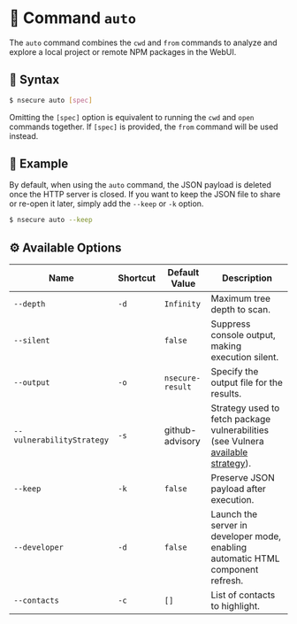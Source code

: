 # 🚀 Command `auto`

The `auto` command combines the `cwd` and `from` commands to analyze and explore a local project or remote NPM packages in the WebUI.

## 📜 Syntax

```bash
$ nsecure auto [spec]
```

Omitting the `[spec]` option is equivalent to running the `cwd` and `open` commands together. If `[spec]` is provided, the `from` command will be used instead.

## 👀 Example

By default, when using the `auto` command, the JSON payload is deleted once the HTTP server is closed. If you want to keep the JSON file to share or re-open it later, simply add the `--keep` or `-k` option.

```bash
$ nsecure auto --keep
```

## ⚙️ Available Options

| Name                      | Shortcut | Default Value    | Description                                                                                                                                                     |
| ------------------------- | -------- | ---------------- | --------------------------------------------------------------------------------------------------------------------------------------------------------------- |
| `--depth`                 | `-d`     | `Infinity`       | Maximum tree depth to scan.                                                                                                                                     |
| `--silent`                |          | `false`          | Suppress console output, making execution silent.                                                                                                               |
| `--output`                | `-o`     | `nsecure-result` | Specify the output file for the results.                                                                                                                        |
| `--vulnerabilityStrategy` | `-s`     | github-advisory  | Strategy used to fetch package vulnerabilities (see Vulnera [available strategy](https://github.com/NodeSecure/vulnera?tab=readme-ov-file#available-strategy)). |
| `--keep`                  | `-k`     | `false`          | Preserve JSON payload after execution.                                                                                                                          |
| `--developer`             | `-d`     | `false`          | Launch the server in developer mode, enabling automatic HTML component refresh.                                                                                 |
| `--contacts`              | `-c`     | `[]`           | List of contacts to highlight.                                                                                                                                  |
